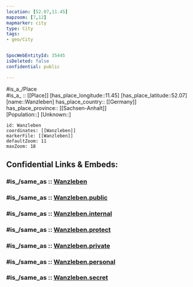 ```yaml
---
location: [52.07,11.45] 
mapzoom: [7,12] 
mapmarker: city 
type: City
tags:
- geo/City


SpocWebEntityId: 35445
isDeleted: false
confidential: public

---
```

#is_a_/Place  
#is_a_ :: [[Place]] 
[has_place_longitude::11.45] 
[has_place_latitude::52.07] 
[name::Wanzleben] 
has_place_country:: [[Germany]]  
has_place_province:: [[Sachsen-Anhalt]]  
[Population::] 
[Unknown::] 


```leaflet
id: Wanzleben
coordinates: [[Wanzleben]] 
markerFile: [[Wanzleben]] 
defaultZoom: 11 
maxZoom: 18
```


## Confidential Links & Embeds: 

### #is_/same_as :: [Wanzleben](/_Standards/Earth/Continent/Europe/Europe~Central/Germany/Germany~East/Sachsen-Anhalt/counties~SA/Börde/cities~Börde/Wanzleben-Börde/City/Wanzleben.md) 

### #is_/same_as :: [Wanzleben.public](/_public/Earth/Continent/Europe/Europe~Central/Germany/Germany~East/Sachsen-Anhalt/counties~SA/Börde/cities~Börde/Wanzleben-Börde/City/Wanzleben.public.md) 

### #is_/same_as :: [Wanzleben.internal](/_internal/Earth/Continent/Europe/Europe~Central/Germany/Germany~East/Sachsen-Anhalt/counties~SA/Börde/cities~Börde/Wanzleben-Börde/City/Wanzleben.internal.md) 

### #is_/same_as :: [Wanzleben.protect](/_protect/Earth/Continent/Europe/Europe~Central/Germany/Germany~East/Sachsen-Anhalt/counties~SA/Börde/cities~Börde/Wanzleben-Börde/City/Wanzleben.protect.md) 

### #is_/same_as :: [Wanzleben.private](/_private/Earth/Continent/Europe/Europe~Central/Germany/Germany~East/Sachsen-Anhalt/counties~SA/Börde/cities~Börde/Wanzleben-Börde/City/Wanzleben.private.md) 

### #is_/same_as :: [Wanzleben.personal](/_personal/Earth/Continent/Europe/Europe~Central/Germany/Germany~East/Sachsen-Anhalt/counties~SA/Börde/cities~Börde/Wanzleben-Börde/City/Wanzleben.personal.md) 

### #is_/same_as :: [Wanzleben.secret](/_secret/Earth/Continent/Europe/Europe~Central/Germany/Germany~East/Sachsen-Anhalt/counties~SA/Börde/cities~Börde/Wanzleben-Börde/City/Wanzleben.secret.md)


